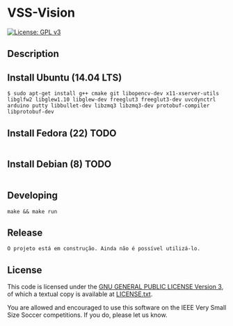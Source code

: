 VSS-Vision 
==========

[![License: GPL v3](https://img.shields.io/badge/License-GPL%20v3-blue.svg)][gpl3]

Description
-----------


**Install** Ubuntu (14.04 LTS)
------------------------------
```
$ sudo apt-get install g++ cmake git libopencv-dev x11-xserver-utils libglfw2 libglew1.10 libglew-dev freeglut3 freeglut3-dev uvcdynctrl arduino putty libbullet-dev libzmq3 libzmq3-dev protobuf-compiler libprotobuf-dev
```

**Install** Fedora (22) **TODO**
--------------------------------
```

```

**Install** Debian (8) **TODO**
-------------------------------
```

```

Developing
----------
```
make && make run
```


Release
-------
```
O projeto está em construção. Ainda não é possível utilizá-lo.

```

License
-------

This code is licensed under the [GNU GENERAL PUBLIC LICENSE Version 3][gpl3], of which a textual copy is available at [LICENSE.txt](LICENSE.txt).

You are allowed and encouraged to use this software on the IEEE Very Small Size Soccer competitions.  If you do, please let us know.

[gpl3]: http://www.gnu.org/licenses/gpl-3.0/
[sirface]: https://www.facebook.com/sirlab.faeterj/

